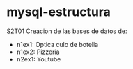 # mysql-estructura
S2T01 Creacion de las bases de datos de:
* n1ex1: Optica culo de botella
* n1ex2: Pizzeria
* n2ex1: Youtube
